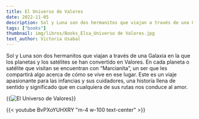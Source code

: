 ```yaml
---
title: El Universo de Valores
date: 2022-11-05
description: Sol y Luna son dos hermanitos que viajan a través de una Galaxia en la que los planetas y los satélites se han convertido en Valores.
tags: ["books"]
thumbnail: img/libros/Books_Elsa_Universo de Valores.jpg
text_author: Victoria Usabal
---
```


Sol y Luna son dos hermanitos que viajan a través de una Galaxia en la que los planetas y los satélites se han convertido en Valores. En cada planeta o satélite que visitan se encuentran con “Marcianita”, un ser que les compartirá algo acerca de cómo se vive en ese lugar.
Este es un viaje apasionante para las infancias y sus cuidadores, una historia llena de sentido y significado que en cualquiera de sus rutas nos conduce al amor.

{{<image src="img/libros/5_Book_El Universo de Valores.jpg" alt="El Universo de Valores">}}

{{< youtube BvPXoYUHXRY "m-4 w-100 text-center" >}}